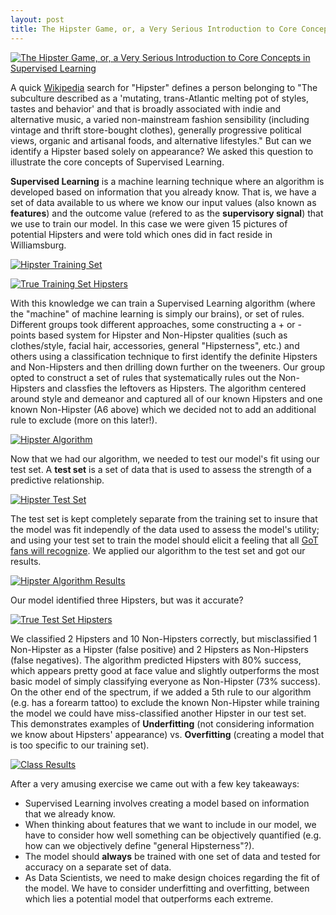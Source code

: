 ```yaml
---
layout: post
title: The Hipster Game, or, a Very Serious Introduction to Core Concepts in Supervised Learning
---
```


[<img src="/assets/hipstergame_banner.jpg" title="The Hipster Game, or, a Very Serious Introduction to Core Concepts in Supervised Learning"/>](https://github.com/GarrettHoffman/garretthoffman.github.io/tree/master)

A quick [Wikipedia](https://en.wikipedia.org/wiki/Hipster_(contemporary_subculture) "Hipster (contemporary subculture)") search for "Hipster" defines a person belonging to "The subculture described as a 'mutating, trans-Atlantic melting pot of styles, tastes and behavior' and that is broadly associated with indie and alternative music, a varied non-mainstream fashion sensibility (including vintage and thrift store-bought clothes), generally progressive political views, organic and artisanal foods, and alternative lifestyles."  But can we identify a Hipster based solely on appearance?  We asked this question to illustrate the core concepts of Supervised Learning.

**Supervised Learning** is a machine learning technique where an algorithm is developed based on information that you already know.  That is, we have a set of data available to us where we know our input values (also known as **features**) and the outcome value (refered to as the **supervisory signal**) that we use to train our model.  In this case we were given 15 pictures of potential Hipsters and were told which ones did in fact reside in Williamsburg.  

[<img src="/assets/hipstergame_trainset.jpg" title="Hipster Training Set"/>](https://github.com/GarrettHoffman/garretthoffman.github.io/tree/master)

[<img src="/assets/hipstergame_trainhipsters.jpg" title="True Training Set Hipsters"/>](https://github.com/GarrettHoffman/garretthoffman.github.io/tree/master)

With this knowledge we can train a Supervised Learning algorithm (where the "machine" of machine learning is simply our brains), or set of rules.  Different groups took different approaches, some constructing a + or - points based system for Hipster and Non-Hipster qualities (such as clothes/style, facial hair, accessories, general "Hipsterness", etc.) and others using a classification technique to first identify the definite Hipsters and Non-Hipsters and then drilling down further on the tweeners.  Our group opted to construct a set of rules that systematically rules out the Non-Hipsters and classfies the leftovers as Hipsters.  The algorithm centered around style and demeanor and captured all of our known Hipsters and one known Non-Hipster (A6 above) which we decided not to add an additional rule to exclude (more on this later!).

[<img src="/assets/hipstergame_alg.jpg" title="Hipster Algorithm"/>](https://github.com/GarrettHoffman/garretthoffman.github.io/tree/master)

Now that we had our algorithm, we needed to test our model's fit using our test set.  A **test set** is a set of data that is used to assess the strength of a predictive relationship.

[<img src="/assets/hipstergame_testset.jpg" title="Hipster Test Set"/>](https://github.com/GarrettHoffman/garretthoffman.github.io/tree/master)

The test set is kept completely separate from the training set to insure that the model was fit independly of the data used to assess the model's utility; and using your test set to train the model should elicit a feeling that all [GoT fans will recognize](https://media.giphy.com/media/l41lOCS45UvxvGsOQ/giphy.gif "Shame.").  We applied our algorithm to the test set and got our results.

[<img src="/assets/hipstergame_alg_results.jpg" title="Hipster Algorithm Results"/>](https://github.com/GarrettHoffman/garretthoffman.github.io/tree/master)

Our model identified three Hipsters, but was it accurate?  

[<img src="/assets/hipstergame_testhipsters.jpg" title="True Test Set Hipsters"/>](https://github.com/GarrettHoffman/garretthoffman.github.io/tree/master)

We classified 2 Hipsters and 10 Non-Hipsters correctly, but misclassified 1 Non-Hipster as a Hipster (false positive) and 2 Hipsters as Non-Hipsters (false negatives).  The algorithm predicted Hipsters with 80% success, which appears pretty good at face value and slightly outperforms the most basic model of simply classifying everyone as Non-Hipster (73% success).  On the other end of the spectrum, if we added a 5th rule to our algorithm (e.g. has a forearm tattoo) to exclude the known Non-Hipster while training the model we could have miss-classified another Hipster in our test set.  This demonstrates examples of **Underfitting** (not considering information we know about Hipsters' appearance) vs. **Overfitting** (creating a model that is too specific to our training set).

[<img src="/assets/hipstergame_results.jpg" title="Class Results"/>](https://github.com/GarrettHoffman/garretthoffman.github.io/tree/master)

After a very amusing exercise we came out with a few key takeaways:

* Supervised Learning involves creating a model based on information that we already know.
* When thinking about features that we want to include in our model, we have to consider how well something can be objectively quantified (e.g. how can we objectively define "general Hipsterness"?).
* The model should **always** be trained with one set of data and tested for accuracy on a separate set of data.
* As Data Scientists, we need to make design choices regarding the fit of the model. We have to consider underfitting and overfitting, between which lies a potential model that outperforms each extreme.